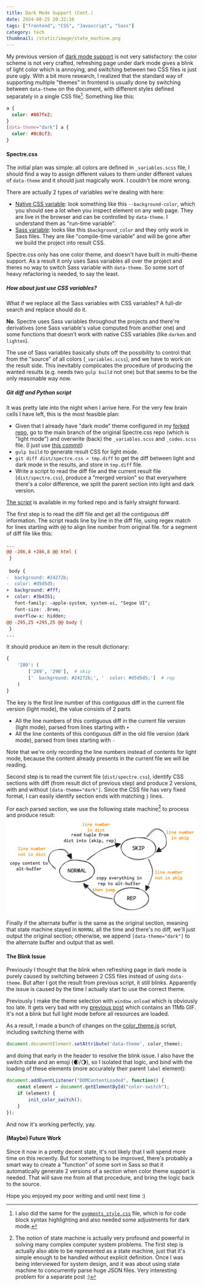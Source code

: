 ```yaml
---
title: Dark Mode Support (Cont.)
date: 2024-08-25 20:32:16
tags: ["frontend", "CSS", "Javascript", "Sass"]
category: tech
thumbnail: /static/image/state_machine.png
---
```


My previous version of [dark mode support](/blog/post/dark_mode_support/) is not very satisfactory: the color scheme is not very crafted, refreshing page under dark mode gives a blink of light color which is annoying, and switching between two CSS files is just pure ugly. With a bit more research, I realized that the standard way of supporting multiple "themes" in frontend is usually done by switching between `data-theme` on the document, with different styles defined separately in a single CSS file[^2]. Something like this:

```css
a {
  color: #807fe2;
}
[data-theme="dark"] a {
  color: #8c8cf3;
}
```

[^2]: I also did the same for the [`pygments_style.css`](https://github.com/KevinXuxuxu/blog/blob/main/static/style/pygments_style.css) file, which is for code block syntax highlighting and also needed some adjustments for dark mode.

#### Spectre.css

The initial plan was simple: all colors are defined in `_variables.scss` file, I should find a way to assign different values to them under different values of `data-theme` and it should just magically work. I couldn't be more wrong.

There are actually 2 types of variables we're dealing with here:
- [Native CSS variable](https://developer.mozilla.org/en-US/docs/Web/CSS/--*): look something like this `--background-color`, which you should see a lot when you inspect element on any web page. They are live in the browser and can be controlled by `data-theme`. I understand them as "run-time variable".
- [Sass variable](https://sass-lang.com/documentation/variables/): looks like this `$background_color` and they only work in Sass files. They are like "compile-time variable" and will be gone after we build the project into result CSS.

Spectre.css only has one color theme, and doesn't have built in multi-theme support. As a result it only uses Sass variables all over the project and theres no way to switch Sass variable with `data-theme`. So some sort of heavy refactoring is needed, to say the least.

##### How about just use CSS variables?

What if we replace all the Sass variables with CSS variables? A full-dir search and replace should do it.

**No**. Spectre uses Sass variables throughout the projects and there're derivatives (one Sass variable's value computed from another one) and some functions that doesn't work with native CSS variables (like `darken` and `lighten`).

The use of Sass variables basically shuts off the possibility to control that from the "source" of all colors (`_variables.scss`), and we have to work on the result side. This inevitably complicates the procedure of producing the wanted results (e.g. needs two `gulp build` not one) but that seems to be the only reasonable way now.

##### Git diff and Python script

It was pretty late into the night when I arrive here. For the very few brain cells I have left, this is the most feasible plan:

- Given that I already have "dark mode" theme configured in my [forked repo](https://github.com/KevinXuxuxu/spectre), go to the main branch of the original Spectre.css repo (which is "light mode") and overwrite (back) the `_variables.scss` and `_codes.scss` file. (I just use [this commit](https://github.com/KevinXuxuxu/spectre/commit/b4271cca15646230cc8fa719c8a76a1e2aa84b47#diff-0f46db35f1104d0c9d2ba6728b66154a55bca36a01869b5263d2b2eb695bdeab))
- `gulp build` to generate result CSS for light mode.
- `git diff dist/spectre.css > tmp.diff` to get the diff between light and dark mode in the results, and store in `tmp.diff` file.
- Write a script to read the diff file and the current result file (`dist/spectre.css`), produce a "merged version" so that everywhere there's a color difference, we split the parent section into light and dark version.

[The script](https://github.com/KevinXuxuxu/spectre/blob/master/merge_css.py) is available in my forked repo and is fairly straight forward.

The first step is to read the diff file and get all the contiguous diff information. The script reads line by line in the diff file, using regex match for lines starting with `@@` to align line number from original file. for a segment of diff file like this:
```diff
...
@@ -286,8 +286,8 @@ html {
 }
 
 body {
-  background: #24272b;
-  color: #d5d5d5;
+  background: #fff;
+  color: #3b4351;
   font-family: -apple-system, system-ui, "Segoe UI";
   font-size: .8rem;
   overflow-x: hidden;
@@ -295,25 +295,25 @@ body {
 }
...
```
It should produce an item in the result dictionary:
```python
{
    '289': (
        ['289', '290'],  # skip
        ['  background: #24272b;', '  color: #d5d5d5;']  # rep
    )
}
```
The key is the first line number of this contiguous diff in the current file version (light mode), the value consists of 2 parts
- All the line numbers of this contiguous diff in the current file version (light mode), parsed from lines starting with `+`
- All the line contents of this contiguous diff in the old file version (dark mode), parsed from lines starting with `-`

Note that we're only recording the line numbers instead of contents for light mode, because the content already presents in the current file we will be reading.

Second step is to read the current file (`dist/spectre.css`), identify CSS sections with diff (from result dict of previous step) and produce 2 versions, with and without `[data-theme="dark"]`. Since the CSS file has very fixed format, I can easily identify section ends with matching `}` lines.

For each parsed section, we use the following state machine[^1] to process and produce result:
![state_machine](/static/image/state_machine.png "Simple State Machine to Generate Alternate Section (for dark mode);;70")

Finally if the alternate buffer is the same as the original section, meaning that state machine stayed in `NORMAL` all the time and there's no diff, we'll just output the original section; otherwise, we append `[data-theme="dark"]` to the alternate buffer and output that as well.

[^1]: The notion of state machine is actually very profound and powerful in solving many complex computer system problems. The first step is actually also able to be represented as a state machine, just that it's simple enough to be handled without explicit definition. Once I was being interviewed for system design, and it was about using state machine to concurrently parse huge JSON files. Very interesting problem for a separate post :)

#### The Blink Issue

Previously I thought that the blink when refreshing page in dark mode is purely caused by switching between 2 CSS files instead of using `data-theme`. But after I got the result from previous script, it still blinks. Apparently the issue is caused by the time I actually start to use the correct theme.

Previously I make the theme selection with `window.onload` which is obviously too late. It gets very bad with my [previous post](/blog/post/cosmo:-3D-Graphics-Engine-in-Terminal/) which contains an 11Mb GIF. It's not a blink but full light mode before all resources are loaded.

As a result, I made a bunch of changes on the [color_theme.js](https://github.com/KevinXuxuxu/blog/blob/main/static/script/color_theme.js) script, including switching theme with
```javascript
document.documentElement.setAttribute('data-theme', color_theme);
```
and doing that early in the header to resolve the blink issue. I also have the switch state and an emoji (🌒/🌖), so I isolated that logic, and bind with the loading of these elements (more accurately their parent `label` element):
```javascript
document.addEventListener("DOMContentLoaded", function() {
    const element = document.getElementById("color-switch");
    if (element) {
        init_color_switch();
    }
});
```
And now it's working perfectly, yay.

#### (Maybe) Future Work

Since it now in a pretty decent state, it's not likely that I will spend more time on this recently. But for something to be improved, there's probably a smart way to create a "function" of some sort in Sass so that it automatically generate 2 versions of a section when color theme support is needed. That will save me from all that procedure, and bring the logic back to the source.

Hope you enjoyed my poor writing and until next time :)

